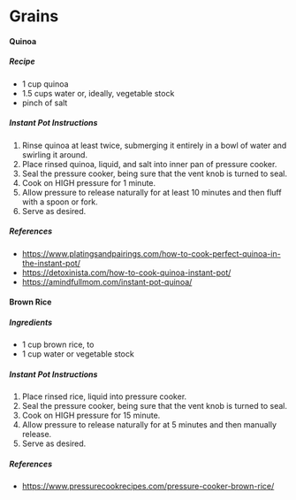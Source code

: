# Grains
#### Quinoa
##### Recipe
- 1 cup quinoa
- 1.5 cups water or, ideally, vegetable stock
- pinch of salt 

##### Instant Pot Instructions
1. Rinse quinoa at least twice, submerging it entirely in a bowl of water and swirling it around.
2. Place rinsed quinoa, liquid, and salt into inner pan of pressure cooker.
3. Seal the pressure cooker, being sure that the vent knob is turned to seal.
4. Cook on HIGH pressure for 1 minute.
5. Allow pressure to release naturally for at least 10 minutes and then fluff with a spoon or fork.
6. Serve as desired.

##### References
- https://www.platingsandpairings.com/how-to-cook-perfect-quinoa-in-the-instant-pot/
- https://detoxinista.com/how-to-cook-quinoa-instant-pot/
- https://amindfullmom.com/instant-pot-quinoa/

#### Brown Rice

##### Ingredients
- 1 cup brown rice, to
- 1 cup water or vegetable stock

##### Instant Pot Instructions
1. Place rinsed rice, liquid into pressure cooker.
2. Seal the pressure cooker, being sure that the vent knob is turned to seal.
3. Cook on HIGH pressure for 15 minute.
4. Allow pressure to release naturally for at 5 minutes and then manually release.
5. Serve as desired.

##### References
- https://www.pressurecookrecipes.com/pressure-cooker-brown-rice/
